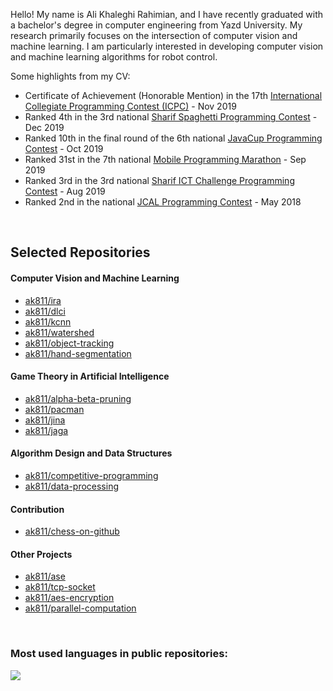 Hello! My name is Ali Khaleghi Rahimian, and I have recently graduated with a bachelor's degree in computer engineering from Yazd University. My research primarily focuses on the intersection of computer vision and machine learning. I am particularly interested in developing computer vision and machine learning algorithms for robot control.

Some highlights from my CV:
- Certificate of Achievement (Honorable Mention) in the 17th [International Collegiate Programming Contest (ICPC)](https://icpc.global/) - Nov 2019
- Ranked 4th in the 3rd national [Sharif Spaghetti Programming Contest](http://spaghetticontest.sharif.ir/) - Dec 2019
- Ranked 10th in the final round of the 6th national [JavaCup Programming Contest](https://javacup.ir/contest/) - Oct 2019
- Ranked 31st in the 7th national [Mobile Programming Marathon](http://mpm.sharif.ir/) - Sep 2019
- Ranked 3rd in the 3rd national [Sharif ICT Challenge Programming Contest](http://ictchallenge.sharif.ir/) - Aug 2019
- Ranked 2nd in the national [JCAL Programming Contest](https://javacup.ir/contest/) - May 2018

<br>

## Selected Repositories

#### Computer Vision and Machine Learning
- [ak811/ira](https://github.com/ak811/ira)
- [ak811/dlci](https://github.com/ak811/dlci)
- [ak811/kcnn](https://github.com/ak811/kcnn)
- [ak811/watershed](https://github.com/ak811/watershed)
- [ak811/object-tracking](https://github.com/ak811/object-tracking)
- [ak811/hand-segmentation](https://github.com/ak811/hand-segmentation)

#### Game Theory in Artificial Intelligence
- [ak811/alpha-beta-pruning](https://github.com/ak811/alpha-beta-pruning)
- [ak811/pacman](https://github.com/ak811/pacman)
- [ak811/jina](https://github.com/ak811/jina)
- [ak811/jaga](https://github.com/ak811/jaga)

#### Algorithm Design and Data Structures
- [ak811/competitive-programming](https://github.com/ak811/competitive-programming)
- [ak811/data-processing](https://github.com/ak811/data-processing)

#### Contribution
- [ak811/chess-on-github](https://github.com/ak811/chess-on-github)

#### Other Projects
- [ak811/ase](https://github.com/ak811/ase)
- [ak811/tcp-socket](https://github.com/ak811/tcp-socket)
- [ak811/aes-encryption](https://github.com/ak811/aes-encryption)
- [ak811/parallel-computation](https://github.com/ak811/parallel-computation)

<br>


### Most used languages in public repositories:
<p align="left">
	<!-- <a href="#"><img src="https://github-readme-stats.vercel.app/api?username=ak811&theme=github_dark&show_icons=true&count_private=true&hide=stars,contribs" alt="My GitHub Stats"/></a>  
  	<br/> -->
	<!-- <a href="#"><img src="https://github-readme-streak-stats.herokuapp.com?user=ak811&theme=github-dark-blue"/></a>
	<br/> -->
  	<a href="#"><img src="https://github-readme-stats.vercel.app/api/top-langs/?username=ak811&theme=github_dark&layout=compact&card_width=445&alt="Most Used Languages"/></a>
</p>
